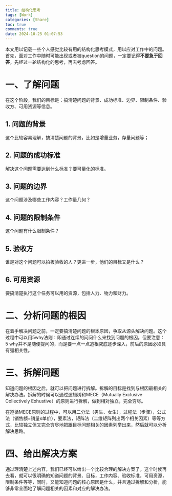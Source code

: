 ```yaml
---
title: 结构化思考
tags: [Work]
categories: [Share]
toc: true
comments: true
date: 2024-10-25 01:07:53
---
```

<!-- more -->
本文用以记载一些个人感觉比较有用的结构化思考模式，用以应对工作中的问题。
首先，面对工作中随时可能出现或者被question的问题，一定要记得**不要急于回答**，先经过一轮结构化的思考，再去考虑回答。

# 一、了解问题
在这个阶段，我们的目标是：搞清楚问题的背景、成功标准、边界、限制条件、验收方、可用资源等信息。

## 1. 问题的背景
这个比较容易理解，搞清楚问题的背景，比如是增量业务，存量问题等；

## 2. 问题的成功标准
解决这个问题需要达到什么标准？要可量化的标准。

## 3. 问题的边界
这个问题涉及哪些工作内容？工作量几何？

## 4. 问题的限制条件
这个问题有什么限制条件？

## 5. 验收方
谁是对这个问题可以拍板验收的人？更进一步，他们的目标又是什么？

## 6. 可用资源
要搞清楚执行这个任务可以用的资源，包括人力、物力和财力。



# 二、分析问题的根因
在着手解决问题之前，一定要搞清楚问题的根本原因，争取从源头解决问题。这个过程中可以用5why法则：即通过连续的问问什么来找到问题的根因。但要注意：5 why并不是随便提问的，而是要一点一点追根究底逐步深入，前后的原因必须具有强相关性。


# 三、拆解问题
知道问题的根因之后，就可以把问题进行拆解。拆解的目标是找到与根因最相关的解决办法。拆解的时候可以通过逻辑树和MECE（Mutually Exclusive Collectively Exhustive）的原则进行拆解，做到相对独立，完全穷尽。

在遵循MECE原则的过程中，可以用二分法（男生、女生），过程法（步骤），公式法（销售额=销量x单价），要素法，矩阵法（二维矩阵列出两个相关因素）等等方式，比较独立但又完全穷尽地把跟目标问题相关的因素列举出来，然后就可以分析解决思路。


# 四、给出解决方案

通过理清楚上述内容，我们已经可以给出一个比较合理的解决方案了。这个时候再去看，就可以很明确的知道问题的背景、目标，工作内容、验收标准，可用资源，限制条件等等，同时，又能知道问题的核心原因是什么，并且通过拆解和分析，能够非常全面地了解问题相关的因素和对应的解决办法。